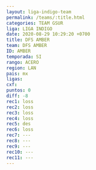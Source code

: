 ```yaml
---
layout: liga-indigo-team
permalink: /teams/:title.html
categories: TEAM GSUR
liga: LIGA INDIGO
date: 2020-08-29 10:29:20 +0700
title: DFS AMBER
team: DFS AMBER
ID: AMBER
temporada: SI
rango: ACERO
region: LAN
pais: mx
ligas: 
cxf: 
puntos: 0
diff: -8
rec1: loss
rec2: loss
rec3: loss
rec4: loss
rec5: des
rec6: loss
rec7: ---
rec8: ---
rec9: ---
rec10: ---
rec11: ---
---
```

